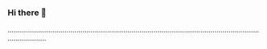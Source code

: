 ### Hi there 👋

...............................................................................................................................................